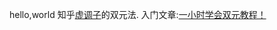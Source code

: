 hello,world
知乎[虚调子](https://www.zhihu.com/people/la-la-la-4-25-46)的双元法.
入门文章:[一小时学会双元教程！](https://zhuanlan.zhihu.com/p/443599480)

